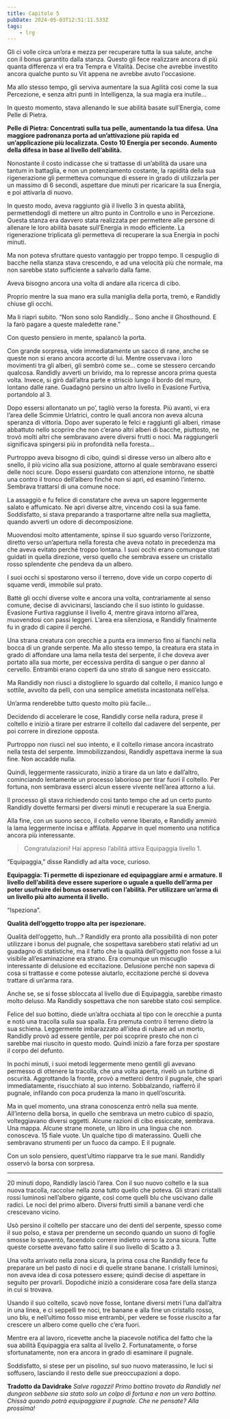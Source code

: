 ```yaml
---
title: Capitolo 5
pubDate: 2024-05-03T12:51:11.533Z
tags:
    - lrg
---
```


Gli ci volle circa un’ora e mezza per recuperare tutta la sua salute, anche con il bonus garantito dalla stanza. Questo gli fece realizzare ancora di più quanta differenza vi era tra Tempra e Vitalità. Decise che avrebbe investito ancora qualche punto su Vit appena ne avrebbe avuto l'occasione.

Ma allo stesso tempo, gli serviva aumentare la sua Agilità così come la sua Percezione, e senza altri punti in Intelligenza, la sua magia era inutile…

In questo momento, stava allenando le sue abilità basate sull’Energia, come Pelle di Pietra.



<strong>Pelle di Pietra: Concentrati sulla tua pelle, aumentando la tua difesa. Una maggiore padronanza porta ad un’attivazione più rapida ed un’applicazione più localizzata. </strong><strong>Costo 10 Energia per secondo. Aumento della difesa in base al livello dell’abilità.</strong>



Nonostante il costo indicasse che si trattasse di un’abilità da usare una tantum in battaglia, e non un potenziamento costante, la rapidità della sua rigenerazione gli permetteva comunque di essere in grado di utilizzarla per un massimo di 6 secondi, aspettare due minuti per ricaricare la sua Energia, e poi attivarla di nuovo.

In questo modo, aveva raggiunto già il livello 3 in questa abilità, permettendogli di mettere un altro punto in Controllo e uno in Percezione. Questa stanza era davvero stata realizzata per permettere alle persone di allenare le loro abilità basate sull’Energia in modo efficiente. La rigenerazione triplicata gli permetteva di recuperare la sua Energia in pochi minuti.

Ma non poteva sfruttare questo vantaggio per troppo tempo. Il cespuglio di bacche nella stanza stava crescendo, e ad una velocità più che normale, ma non sarebbe stato sufficiente a salvarlo dalla fame.

Aveva bisogno ancora una volta di andare alla ricerca di cibo.

Proprio mentre la sua mano era sulla maniglia della porta, tremò, e Randidly chiuse gli occhi.

Ma li riaprì subito. “Non sono solo Randidly… Sono anche il Ghosthound. E la farò pagare a queste maledette rane.”

Con questo pensiero in mente, spalancò la porta.

Con grande sorpresa, vide immediatamente un sacco di rane, anche se queste non si erano ancora accorte di lui. Mentre osservava i loro movimenti tra gli alberi, gli sembrò come se… come se stessero cercando qualcosa. Randidly avvertì un brivido, ma lo represse ancora prima questa volta. Invece, si girò dall’altra parte e strisciò lungo il bordo del muro, lontano dalle rane. Guadagnò persino un altro livello in Evasione Furtiva, portandolo al 3.

Dopo essersi allontanato un po’, tagliò verso la foresta. Più avanti, vi era l’area delle Scimmie Urlatrici, contro le quali ancora non aveva alcuna speranza di vittoria. Dopo aver superato le felci e raggiunti gli alberi, rimase abbattuto nello scoprire che non c’erano altri alberi di bacche, piuttosto, ne trovò molti altri che sembravano avere diversi frutti o noci. Ma raggiungerli significava spingersi più in profondità nella foresta…

Purtroppo aveva bisogno di cibo, quindi si diresse verso un albero alto e snello, il più vicino alla sua posizione, attorno al quale sembravano esserci delle noci scure. Dopo essersi guardato con attenzione intorno, ne sbattè una contro il tronco dell’albero finché non si aprì, ed esaminò l’interno. Sembrava trattarsi di una comune noce.

La assaggiò e fu felice di constatare che aveva un sapore leggermente salato e affumicato. Ne aprì diverse altre, vincendo così la sua fame. Soddisfatto, si stava preparando a trasportarne altre nella sua maglietta, quando avvertì un odore di decomposizione.

Muovendosi molto attentamente, spinse il suo sguardo verso l’orizzonte, diretto verso un’apertura nella foresta che aveva notato in precedenza ma che aveva evitato perché troppo lontana. I suoi occhi erano comunque stati guidati in quella direzione, verso quello che sembrava essere un cristallo rosso splendente che pendeva da un albero.

I suoi occhi si spostarono verso il terreno, dove vide un corpo coperto di squame verdi, immobile sul prato.

Battè gli occhi diverse volte e ancora una volta, contrariamente al senso comune, decise di avvicinarsi, lasciando che il suo istinto lo guidasse. Evasione Furtiva raggiunse il livello 4, mentre girava intorno all’area, muovendosi con passi leggeri. L’area era silenziosa, e Randidly finalmente fu in grado di capire il perché.

Una strana creatura con orecchie a punta era immerso fino ai fianchi nella bocca di un grande serpente. Ma allo stesso tempo, la creatura era stata in grado di affondare una lama nella testa del serpente, il che doveva aver portato alla sua morte, per eccessiva perdita di sangue o per danno al cervello. Entrambi erano coperti da uno strato di sangue nero essiccato.

Ma Randidly non riuscì a distogliere lo sguardo dal coltello, il manico lungo e sottile, avvolto da pelli, con una semplice ametista incastonata nell’elsa.

Un’arma renderebbe tutto questo molto più facile…

Decidendo di accelerare le cose, Randidly corse nella radura, prese il coltello e iniziò a tirare per estrarre il coltello dal cadavere del serpente, per poi correre in direzione opposta.

Purtroppo non riuscì nel suo intento, e il coltello rimase ancora incastrato nella testa del serpente. Immobilizzandosi, Randidly aspettava inerme la sua fine. Non accadde nulla.

Quindi, leggermente rassicurato, iniziò a tirare da un lato e dall’altro, cominciando lentamente un processo laborioso per tirar fuori il coltello. Per fortuna, non sembrava esserci alcun essere vivente nell’area attorno a lui.

Il processo gli stava richiedendo così tanto tempo che ad un certo punto Randidly dovette fermarsi per diversi minuti e recuperare la sua Energia.

Alla fine, con un suono secco, il coltello venne liberato, e Randidly ammirò la lama leggermente incisa e affilata. Apparve in quel momento una notifica ancora più interessante.



> Congratulazioni! Hai appreso l’abilità attiva Equipaggia livello 1.



“Equipaggia,” disse Randidly ad alta voce, curioso.



<strong>Equipaggia: Ti permette di ispezionare ed equipaggiare armi e armature. Il livello dell’abilità deve essere superiore o uguale a quello dell’arma per poter usufruire dei bonus osservati con l’abilità. Per utilizzare un’arma di un livello più alto aumenta il livello.</strong>



“Ispeziona”.



<strong>Qualità dell’oggetto troppo alta per ispezionare.</strong>



Qualità dell’oggetto, huh…? Randidly era pronto alla possibilità di non poter utilizzare i bonus del pugnale, che sospettava sarebbero stati relativi ad un guadagno di statistiche, ma il fatto che la qualità dell’oggetto non fosse a lui visibile all’esaminazione era strano. Era comunque un miscuglio interessante di delusione ed eccitazione. Delusione perché non sapeva di cosa si trattasse e come potesse aiutarlo, eccitazione perché si doveva trattare di un’arma rara.

Anche se, se si fosse sbloccata al livello due di Equipaggia, sarebbe rimasto molto deluso. Ma Randidly sospettava che non sarebbe stato così semplice.

Felice del suo bottino, diede un’altra occhiata al tipo con le orecchie a punta e notò una tracolla sulla sua spalla. Era premuta contro il terreno dietro la sua schiena. Leggermente imbarazzato all’idea di rubare ad un morto, Randidly provò ad essere gentile, per poi scoprire presto che non ci sarebbe mai riuscito in questo modo. Quindi iniziò a fare forza per spostare il corpo del defunto.

In pochi minuti, i suoi metodi leggermente meno gentili gli avevano permesso di ottenere la tracolla, che una volta aperta, rivelò un turbine di oscurità. Aggrottando la fronte, provò a metterci dentro il pugnale, che sparì immediatamente, risucchiato al suo interno. Sobbalzando, riafferrò il pugnale, infilando con poca prudenza la mano in quell’oscurità.

Ma in quel momento, una strana conoscenza entrò nella sua mente. All’interno della borsa, in quello che sembrava un metro cubico di spazio, volteggiavano diversi oggetti. Alcune razioni di cibo essiccate, sembrava. Una mappa. Alcune strane monete, un libro in una lingua che non conosceva. 15 fiale vuote. Un qualche tipo di materassino. Quelli che sembravano strumenti per un fuoco da campo. E il pugnale.

Con un solo pensiero, quest’ultimo riapparve tra le sue mani. Randidly osservò la borsa con sorpresa.

***

20 minuti dopo, Randidly lasciò l’area. Con il suo nuovo coltello e la sua nuova tracolla, raccolse nella zona tutto quello che poteva. Gli strani cristalli rossi luminosi nell’albero gigante, così come quelli blu che uscivano dalle radici. Le noci del primo albero. Diversi frutti simili a banane verdi che crescevano vicino.

Usò persino il coltello per staccare uno dei denti del serpente, spesso come il suo polso, e stava per prenderne un secondo quando un suono di foglie smosse lo spaventò, facendolo correre indietro verso la zona sicura. Tutte queste corsette avevano fatto salire il suo livello di Scatto a 3.

Una volta arrivato nella zona sicura, la prima cosa che Randidly fece fu preparare un bel pasto di noci e di quelle strane banane. I cristalli luminosi, non aveva idea di cosa potessero essere; quindi decise di aspettare in seguito per provarli. Dopodiché iniziò a considerare cosa fare della stanza in cui si trovava.

Usando il suo coltello, scavò nove fosse, lontane diversi metri l’una dall’altra in una linea, e ci seppellì tre noci, tre banane e alla fine un cristallo rosso, uno blu, e nell’ultimo fosso mise entrambi, per vedere se fosse riuscito a far crescere un albero come quello che c’era fuori.

Mentre era al lavoro, ricevette anche la piacevole notifica del fatto che la sua abilità Equipaggia era salita al livello 2. Fortunatamente, o forse sfortunatamente, non era ancora in grado di esaminare il pugnale.

Soddisfatto, si stese per un pisolino, sul suo nuovo materassino, le luci si soffusero, lasciando il resto delle sue preoccupazioni a dopo.

**Tradotto da Davidrake**
*Salve ragazzi! Primo bottino trovato da Randidly nel dungeon sebbene sia stato solo un colpo di fortuna e non un vero bottino. Chissà quando potrà equipaggiare il pugnale. Che ne pensate? Alla prossima!*
